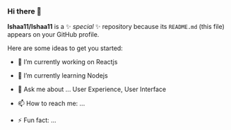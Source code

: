 ### Hi there 👋


**Ishaa11/Ishaa11** is a ✨ _special_ ✨ repository because its `README.md` (this file) appears on your GitHub profile.

Here are some ideas to get you started:

- 🔭 I’m currently working on Reactjs  
- 🌱 I’m currently learning Nodejs

- 💬 Ask me about ... User Experience, User Interface 
- 📫 How to reach me: ...

- ⚡ Fun fact: ...

